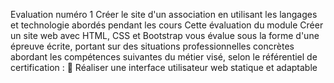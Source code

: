 Evaluation numéro 1
Créer le site d'un association en utilisant les langages et technologie abordés pendant les cours
Cette évaluation du module Créer un site web avec HTML, CSS et Bootstrap vous évalue sous la forme d'une
épreuve écrite, portant sur des situations professionnelles concrètes abordant les compétences suivantes du
métier visé, selon le référentiel de certification :
 Réaliser une interface utilisateur web statique et adaptable